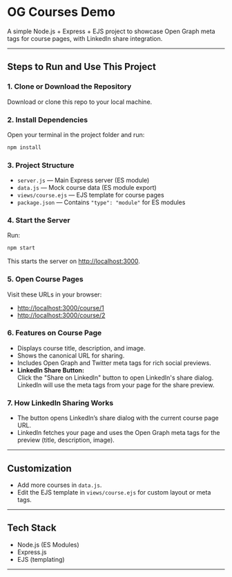 # OG Courses Demo

A simple Node.js + Express + EJS project to showcase Open Graph meta tags for course pages, with LinkedIn share integration.

---

## **Steps to Run and Use This Project**

### 1. **Clone or Download the Repository**
Download or clone this repo to your local machine.

### 2. **Install Dependencies**
Open your terminal in the project folder and run:
```bash
npm install
```

### 3. **Project Structure**
- `server.js` — Main Express server (ES module)
- `data.js` — Mock course data (ES module export)
- `views/course.ejs` — EJS template for course pages
- `package.json` — Contains `"type": "module"` for ES modules

### 4. **Start the Server**
Run:
```bash
npm start
```
This starts the server on [http://localhost:3000](http://localhost:3000).

### 5. **Open Course Pages**
Visit these URLs in your browser:
- [http://localhost:3000/course/1](http://localhost:3000/course/1)
- [http://localhost:3000/course/2](http://localhost:3000/course/2)

### 6. **Features on Course Page**
- Displays course title, description, and image.
- Shows the canonical URL for sharing.
- Includes Open Graph and Twitter meta tags for rich social previews.
- **LinkedIn Share Button:**  
  Click the "Share on LinkedIn" button to open LinkedIn's share dialog.  
  LinkedIn will use the meta tags from your page for the share preview.

### 7. **How LinkedIn Sharing Works**
- The button opens LinkedIn’s share dialog with the current course page URL.
- LinkedIn fetches your page and uses the Open Graph meta tags for the preview (title, description, image).

---

## **Customization**
- Add more courses in `data.js`.
- Edit the EJS template in `views/course.ejs` for custom layout or meta tags.

---

## **Tech Stack**
- Node.js (ES Modules)
- Express.js
- EJS (templating)

---